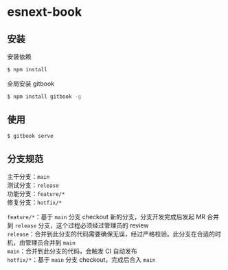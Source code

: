 # esnext-book

## 安装

安装依赖

```bash
$ npm install
```

全局安装 gitbook

```bash
$ npm install gitbook -g
```

## 使用

```bash
$ gitbook serve
```

## 分支规范

主干分支：`main`  
测试分支：`release`  
功能分支：`feature/*`  
修复分支：`hotfix/*`

`feature/*`：基于 `main` 分支 checkout 新的分支，分支开发完成后发起 MR 合并到 `release` 分支，这个过程必须经过管理员的 review  
`release`：合并到此分支的代码需要确保无误，经过严格校验。此分支在合适的时机，由管理员合并到 `main`  
`main`：合并到此分支的代码，会触发 CI 自动发布  
`hotfix/*`：基于 `main` 分支 checkout，完成后合入 `main`
